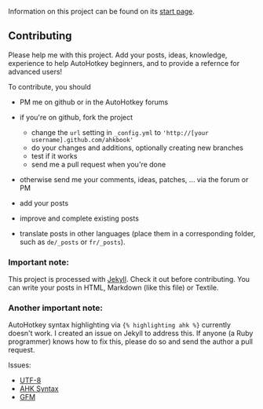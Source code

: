 Information on this project can be found on its [start page](http://maul-esel.github.com/ahkbook/en/Introduction).

## Contributing
Please help me with this project. Add your posts, ideas, knowledge, experience to help AutoHotkey beginners, and to provide a refernce for advanced users!

To contribute, you should
* PM me on github or in the AutoHotkey forums

* if you're on github, fork the project
	* change the `url` setting in `_config.yml` to `'http://[your username].github.com/ahkbook'`
	* do your changes and additions, optionally creating new branches
	* test if it works
	* send me a pull request when you're done
* otherwise send me your comments, ideas, patches, ... via the forum or PM

* add your posts
* improve and complete existing posts
* translate posts in other languages (place them in a corresponding folder, such as `de/_posts` or `fr/_posts`).

### Important note:
This project is processed with [Jekyll](https://github.com/mojombo/jekyll#readme). Check it out before contributing.
You can write your posts in HTML, Markdown (like this file) or Textile.

### Another important note:
AutoHotkey syntax highlighting via `{% highlighting ahk %}` currently doesn't work. I created an issue on Jekyll to address this. If anyone (a Ruby programmer) knows how to fix this, please do so and send the author a pull request.

Issues:

* [UTF-8](https://github.com/mojombo/jekyll/issues/429)
* [AHK Syntax](https://github.com/mojombo/jekyll/issues/428)
* [GFM](https://github.com/mojombo/jekyll/issues/427)